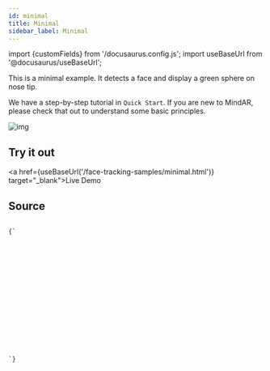 ```yaml
---
id: minimal 
title: Minimal
sidebar_label: Minimal 
---
```


import {customFields} from '/docusaurus.config.js';
import useBaseUrl from '@docusaurus/useBaseUrl';

This is a minimal example. It detects a face and display a green sphere on nose tip. 

We have a step-by-step tutorial in `Quick Start`. If you are new to MindAR, please check that out to understand some basic principles.

![img](/img/demo/face-minimal-demo.png)

## Try it out
<a href={useBaseUrl('/face-tracking-samples/minimal.html')} target="_blank">Live Demo</a>

## Source
<code>
{`
<html>
  <head>
    <meta name="viewport" content="width=device-width, initial-scale=1" />
    <script src="https://cdn.jsdelivr.net/gh/hiukim/mind-ar-js@${customFields.libVersion}/dist/mindar-face.prod.js"></script>
    <script src="https://aframe.io/releases/1.2.0/aframe.min.js"></script>
    <script src="https://cdn.jsdelivr.net/gh/hiukim/mind-ar-js@${customFields.libVersion}/dist/mindar-face-aframe.prod.js"></script>
  </head>

  <body>
    <a-scene mindar-face embedded vr-mode-ui="enabled: false" device-orientation-permission-ui="enabled: false">
      <a-camera active="false" position="0 0 0"></a-camera>
      <a-entity mindar-face-target="anchorIndex: 1">
        <a-sphere color="green" radius="0.1"></a-sphere>
      </a-entity>
    </a-scene>
  </body>
</html>
`}
</code>
